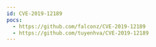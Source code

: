 ```yaml
---
id: CVE-2019-12189
pocs:
  - https://github.com/falconz/CVE-2019-12189
  - https://github.com/tuyenhva/CVE-2019-12189
---
```

